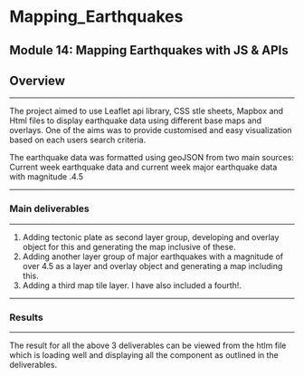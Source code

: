 # Mapping_Earthquakes
Module 14: Mapping Earthquakes with JS &amp; APIs
---
## Overview
---
The project aimed to use Leaflet api library, CSS stle sheets, Mapbox and Html files to display earthquake data using different base maps and overlays. One of the aims was to provide customised and easy visualization based on each users search criteria.

The earthquake data was formatted using geoJSON from two main sources:
Current week earthquake data 
and current week major earthquake data with magnitude .4.5


---
### Main deliverables 
---
1. Adding tectonic plate as second layer group, developing and overlay object for this and generating the map inclusive of these.
2. Adding another layer group of major earthquakes with a magnitude of over 4.5 as a layer and overlay object and generating a map including this.
3. Adding a third map tile layer. I have also included a fourth!.

----
### Results
----

The result for all the above 3 deliverables can be viewed from the htlm file which is loading well and displaying all the component as outlined in the deliverables.
